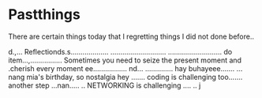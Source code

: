 # Pastthings

There are certain things today that I regretting things I did not done before..

d.,...
Reflectionds.s...................
............................
...........................
do item...,................
Sometimes you need to seize the present moment and .cherish every moment ee.................
nd...
..............
hay buhayeee.......
...
nang mia's birthday, so nostalgia
hey
.......
coding is challenging too.......
another step ...nan.....
..
NETWORKING is challenging ....
..
j